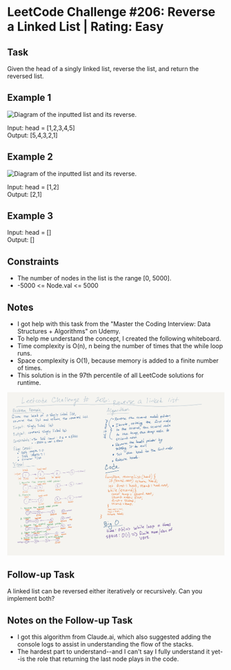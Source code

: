 # LeetCode Challenge #206: Reverse a Linked List | Rating: Easy

## Task

Given the head of a singly linked list, reverse the list, and return the reversed list.

## Example 1

![Diagram of the inputted list and its reverse.](https://assets.leetcode.com/uploads/2021/02/19/rev1ex1.jpg)

Input: head = [1,2,3,4,5]  
Output: [5,4,3,2,1]

## Example 2

![Diagram of the inputted list and its reverse.](https://assets.leetcode.com/uploads/2021/02/19/rev1ex2.jpg)

Input: head = [1,2]  
Output: [2,1]

## Example 3

Input: head = []  
Output: []

## Constraints

- The number of nodes in the list is the range [0, 5000].
- -5000 <= Node.val <= 5000

## Notes

- I got help with this task from the "Master the Coding Interview: Data Structures + Algorithms" on Udemy.
- To help me understand the concept, I created the following whiteboard.
- Time complexity is O(n), n being the number of times that the while loop runs.
- Space complexity is O(1), because memory is added to a finite number of times.
- This solution is in the 97th percentile of all LeetCode solutions for runtime.

![Whiteboard of the problem domain and its solution.](./reverse-linked-list-whiteboard.png)

## Follow-up Task

A linked list can be reversed either iteratively or recursively. Can you implement both?

## Notes on the Follow-up Task

- I got this algorithm from Claude.ai, which also suggested adding the console logs to assist in understanding the flow of the stacks.
- The hardest part to understand--and I can't say I fully understand it yet--is the role that returning the last node plays in the code.

